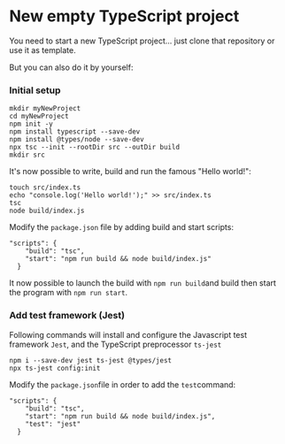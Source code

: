# New empty TypeScript project
You need to start a new TypeScript project... just clone that repository or use it as template.

But you can also do it by yourself:

### Initial setup

```
mkdir myNewProject
cd myNewProject
npm init -y
npm install typescript --save-dev
npm install @types/node --save-dev
npx tsc --init --rootDir src --outDir build
mkdir src
```

It's now possible to write, build and run the famous "Hello world!":

```
touch src/index.ts
echo "console.log('Hello world!');" >> src/index.ts
tsc
node build/index.js
```

Modify the `package.json` file by adding build and start scripts:

```
"scripts": {
    "build": "tsc",
    "start": "npm run build && node build/index.js"
  }
```

It now possible to launch the build with `npm run build`and build then start the program with `npm run start`.

### Add test framework (Jest)

Following commands will install and configure the Javascript test framework `Jest`, and the TypeScript preprocessor `ts-jest`

```
npm i --save-dev jest ts-jest @types/jest
npx ts-jest config:init
```

Modify the `package.json`file in order to add the `test`command:

```
"scripts": {
    "build": "tsc",
    "start": "npm run build && node build/index.js",
    "test": "jest"
  }
```